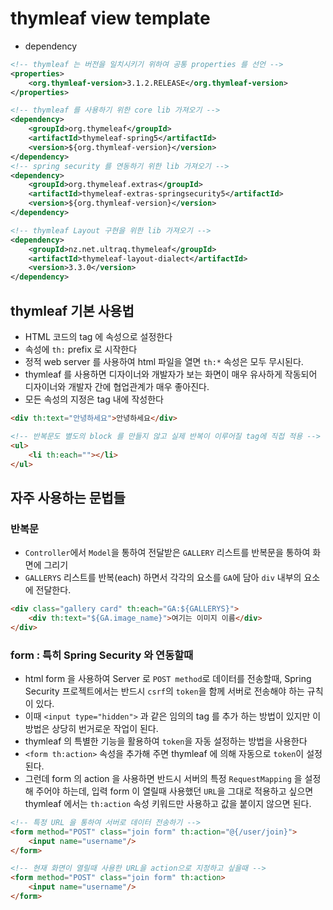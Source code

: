 # thymleaf view template
- dependency
```xml
<!-- thymleaf 는 버전을 일치시키기 위하여 공통 properties 를 선언 -->
<properties>
	<org.thymleaf-version>3.1.2.RELEASE</org.thymleaf-version>
</properties>

<!-- thymleaf 를 사용하기 위한 core lib 가져오기 -->
<dependency>
	<groupId>org.thymeleaf</groupId>
	<artifactId>thymeleaf-spring5</artifactId>
	<version>${org.thymleaf-version}</version>
</dependency>
<!-- spring security 를 연동하기 위한 lib 가져오기 -->
<dependency>
	<groupId>org.thymeleaf.extras</groupId>
	<artifactId>thymeleaf-extras-springsecurity5</artifactId>
	<version>${org.thymleaf-version}</version>
</dependency>

<!-- thymleaf Layout 구현을 위한 lib 가져오기 -->
<dependency>
	<groupId>nz.net.ultraq.thymeleaf</groupId>
	<artifactId>thymeleaf-layout-dialect</artifactId>
	<version>3.3.0</version>
</dependency>
```

## thymleaf 기본 사용법
- HTML 코드의 tag 에 속성으로 설정한다
- 속성에 `th:` prefix 로 시작한다
- 정적 web server 를 사용하여 html 파일을 열면 `th:*` 속성은 모두 무시된다.
- thymleaf 를 사용하면 디자이너와 개발자가 보는 화면이 매우 유사하게 작동되어 디자이너와 개발자 간에 협업관계가 매우 좋아진다.
- 모든 속성의 지정은 tag 내에 작성한다
```html
<div th:text="안녕하세요">안녕하세요</div>

<!-- 반복문도 별도의 block 를 만들지 않고 실제 반복이 이루어질 tag에 직접 적용 -->
<ul>
	<li th:each=""></li>
</ul>	

```

## 자주 사용하는 문법들
### 반복문
- `Controller`에서 `Model`을 통하여 전달받은 `GALLERY` 리스트를 반복문을 통하여 화면에 그리기
- `GALLERYS` 리스트를 반복(each) 하면서 각각의 요소를 `GA`에 담아 `div` 내부의 요소에 전달한다.
```html
<div class="gallery card" th:each="GA:${GALLERYS}">
	<div th:text="${GA.image_name}">여기는 이미지 이름</div>
</div>
```

### form : 특히 Spring Security 와 연동할때
- html form 을 사용하여 Server 로 `POST method`로 데이터를 전송할때, Spring Security 프로젝트에서는 반드시 `csrf`의 `token`을 함께 서버로 전송해야 하는 규칙이 있다.
- 이때 `<input type="hidden">` 과 같은 임의의 tag 를 추가 하는 방법이 있지만 이 방법은 상당히 번거로운 작업이 된다.
- thymleaf 의 특별한 기능을 활용하여 `token`을 자동 설정하는 방법을 사용한다
- `<form th:action>` 속성을 추가해 주면 thymleaf 에 의해 자동으로 `token`이 설정된다.
- 그런데 form 의 action 을 사용하면 반드시 서버의 특정 `RequestMapping` 을 설정해 주어야 하는데, 입력 form 이 열릴때 사용했던 `URL`을 그대로 적용하고 싶으면 thymleaf 에서는 `th:action` 속성 키워드만 사용하고 값을 붙이지 않으면 된다.

```html
<!-- 특정 URL 을 통하여 서버로 데이터 전송하기 -->
<form method="POST" class="join form" th:action="@{/user/join}">
	<input name="username"/>
</form>

<!-- 현재 화면이 열릴때 사용한 URL을 action으로 지정하고 싶을때 -->
<form method="POST" class="join form" th:action>
	<input name="username"/>
</form>
```
